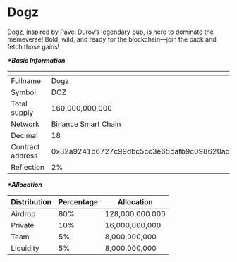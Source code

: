 # Dogz

Dogz, inspired by Pavel Durov’s legendary pup, is here to dominate the memeverse! Bold, wild, and ready for the blockchain—join the pack and fetch those gains!

_**\*Basic Information**_

<table data-header-hidden><thead><tr><th width="215"></th><th></th></tr></thead><tbody><tr><td>Fullname</td><td>Dogz</td></tr><tr><td>Symbol</td><td>DOZ</td></tr><tr><td>Total supply</td><td>160,000,000,000</td></tr><tr><td>Network</td><td>Binance Smart Chain</td></tr><tr><td>Decimal</td><td>18</td></tr><tr><td>Contract address</td><td>0x32a9241b6727c99dbc5cc3e65bafb9c098620ad3</td></tr><tr><td>Reflection</td><td>2%</td></tr></tbody></table>

_**\*Allocation**_

| Distribution | Percentage | Allocation      |
| ------------ | ---------- | --------------- |
| Airdrop      | 80%        | 128,000,000.000 |
| Private      | 10%        | 16,000,000,000  |
| Team         | 5%         | 8,000,000,000   |
| Liquidity    | 5%         | 8,000,000,000   |
